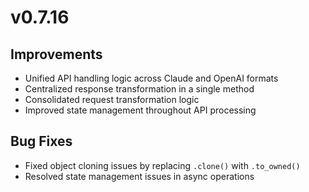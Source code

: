 # v0.7.16

## Improvements

- Unified API handling logic across Claude and OpenAI formats
- Centralized response transformation in a single method
- Consolidated request transformation logic
- Improved state management throughout API processing

## Bug Fixes

- Fixed object cloning issues by replacing `.clone()` with `.to_owned()`
- Resolved state management issues in async operations
